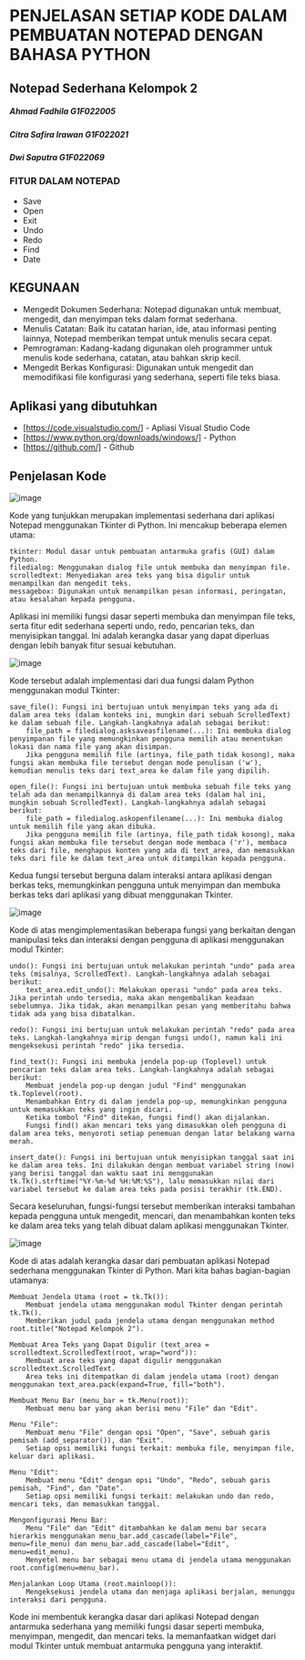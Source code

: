 # PENJELASAN SETIAP KODE DALAM PEMBUATAN NOTEPAD DENGAN BAHASA PYTHON
## Notepad Sederhana Kelompok 2
##### Ahmad Fadhila G1F022005
##### Citra Safira Irawan G1F022021
##### Dwi Saputra G1F022069

### FITUR DALAM NOTEPAD
- Save
- Open
- Exit
- Undo
- Redo
- Find
- Date

## KEGUNAAN 

- Mengedit Dokumen Sederhana: Notepad digunakan untuk membuat, mengedit, dan menyimpan teks dalam format sederhana.
- Menulis Catatan: Baik itu catatan harian, ide, atau informasi penting lainnya, Notepad memberikan tempat untuk menulis secara cepat.
- Pemrograman: Kadang-kadang digunakan oleh programmer untuk menulis kode sederhana, catatan, atau bahkan skrip kecil.
- Mengedit Berkas Konfigurasi: Digunakan untuk mengedit dan memodifikasi file konfigurasi yang sederhana, seperti file teks biasa.




## Aplikasi yang dibutuhkan


- [https://code.visualstudio.com/] - Apliasi Visual Studio Code
- [https://www.python.org/downloads/windows/] - Python
- [https://github.com/] - Github

## Penjelasan Kode
![image](https://github.com/Ahmadfadhila/UAS-PBO/assets/150579766/dcc82646-38a8-4ce5-82c9-e25815c34fb7)

Kode yang tunjukkan merupakan implementasi sederhana dari aplikasi Notepad menggunakan Tkinter di Python. Ini mencakup beberapa elemen utama:

    tkinter: Modul dasar untuk pembuatan antarmuka grafis (GUI) dalam Python.
    filedialog: Menggunakan dialog file untuk membuka dan menyimpan file.
    scrolledtext: Menyediakan area teks yang bisa digulir untuk menampilkan dan mengedit teks.
    messagebox: Digunakan untuk menampilkan pesan informasi, peringatan, atau kesalahan kepada pengguna.

Aplikasi ini memiliki fungsi dasar seperti membuka dan menyimpan file teks, serta fitur edit sederhana seperti undo, redo, pencarian teks, dan menyisipkan tanggal. Ini adalah kerangka dasar yang dapat diperluas dengan lebih banyak fitur sesuai kebutuhan.

![image](https://github.com/Ahmadfadhila/UAS-PBO/assets/150579766/2ed393e1-1c05-4649-97de-93de112abea3)

Kode tersebut adalah implementasi dari dua fungsi dalam Python menggunakan modul Tkinter:

    save_file(): Fungsi ini bertujuan untuk menyimpan teks yang ada di dalam area teks (dalam konteks ini, mungkin dari sebuah ScrolledText) ke dalam sebuah file. Langkah-langkahnya adalah sebagai berikut:
        file_path = filedialog.asksaveasfilename(...): Ini membuka dialog penyimpanan file yang memungkinkan pengguna memilih atau menentukan lokasi dan nama file yang akan disimpan.
        Jika pengguna memilih file (artinya, file_path tidak kosong), maka fungsi akan membuka file tersebut dengan mode penulisan ('w'), kemudian menulis teks dari text_area ke dalam file yang dipilih.

    open_file(): Fungsi ini bertujuan untuk membuka sebuah file teks yang telah ada dan menampilkannya di dalam area teks (dalam hal ini, mungkin sebuah ScrolledText). Langkah-langkahnya adalah sebagai berikut:
        file_path = filedialog.askopenfilename(...): Ini membuka dialog untuk memilih file yang akan dibuka.
        Jika pengguna memilih file (artinya, file_path tidak kosong), maka fungsi akan membuka file tersebut dengan mode membaca ('r'), membaca teks dari file, menghapus konten yang ada di text_area, dan memasukkan teks dari file ke dalam text_area untuk ditampilkan kepada pengguna.

Kedua fungsi tersebut berguna dalam interaksi antara aplikasi dengan berkas teks, memungkinkan pengguna untuk menyimpan dan membuka berkas teks dari aplikasi yang dibuat menggunakan Tkinter.

![image](https://github.com/Ahmadfadhila/UAS-PBO/assets/150579766/aee1fba6-abe8-4546-8991-ffd3e0be5988)

Kode di atas mengimplementasikan beberapa fungsi yang berkaitan dengan manipulasi teks dan interaksi dengan pengguna di aplikasi menggunakan modul Tkinter:

    undo(): Fungsi ini bertujuan untuk melakukan perintah "undo" pada area teks (misalnya, ScrolledText). Langkah-langkahnya adalah sebagai berikut:
        text_area.edit_undo(): Melakukan operasi "undo" pada area teks. Jika perintah undo tersedia, maka akan mengembalikan keadaan sebelumnya. Jika tidak, akan menampilkan pesan yang memberitahu bahwa tidak ada yang bisa dibatalkan.

    redo(): Fungsi ini bertujuan untuk melakukan perintah "redo" pada area teks. Langkah-langkahnya mirip dengan fungsi undo(), namun kali ini mengeksekusi perintah "redo" jika tersedia.

    find_text(): Fungsi ini membuka jendela pop-up (Toplevel) untuk pencarian teks dalam area teks. Langkah-langkahnya adalah sebagai berikut:
        Membuat jendela pop-up dengan judul "Find" menggunakan tk.Toplevel(root).
        Menambahkan Entry di dalam jendela pop-up, memungkinkan pengguna untuk memasukkan teks yang ingin dicari.
        Ketika tombol "Find" ditekan, fungsi find() akan dijalankan.
        Fungsi find() akan mencari teks yang dimasukkan oleh pengguna di dalam area teks, menyoroti setiap penemuan dengan latar belakang warna merah.

    insert_date(): Fungsi ini bertujuan untuk menyisipkan tanggal saat ini ke dalam area teks. Ini dilakukan dengan membuat variabel string (now) yang berisi tanggal dan waktu saat ini menggunakan tk.Tk().strftime("%Y-%m-%d %H:%M:%S"), lalu memasukkan nilai dari variabel tersebut ke dalam area teks pada posisi terakhir (tk.END).

Secara keseluruhan, fungsi-fungsi tersebut memberikan interaksi tambahan kepada pengguna untuk mengedit, mencari, dan menambahkan konten teks ke dalam area teks yang telah dibuat dalam aplikasi menggunakan Tkinter.

![image](https://github.com/Ahmadfadhila/UAS-PBO/assets/150579766/2aba8bde-ccbc-4952-89e3-f92efcfddf46)

Kode di atas adalah kerangka dasar dari pembuatan aplikasi Notepad sederhana menggunakan Tkinter di Python. Mari kita bahas bagian-bagian utamanya:

    Membuat Jendela Utama (root = tk.Tk()):
        Membuat jendela utama menggunakan modul Tkinter dengan perintah tk.Tk().
        Memberikan judul pada jendela utama dengan menggunakan method root.title("Notepad Kelompok 2").

    Membuat Area Teks yang Dapat Digulir (text_area = scrolledtext.ScrolledText(root, wrap="word")):
        Membuat area teks yang dapat digulir menggunakan scrolledtext.ScrolledText.
        Area teks ini ditempatkan di dalam jendela utama (root) dengan menggunakan text_area.pack(expand=True, fill="both").

    Membuat Menu Bar (menu_bar = tk.Menu(root)):
        Membuat menu bar yang akan berisi menu "File" dan "Edit".

    Menu "File":
        Membuat menu "File" dengan opsi "Open", "Save", sebuah garis pemisah (add_separator()), dan "Exit".
        Setiap opsi memiliki fungsi terkait: membuka file, menyimpan file, keluar dari aplikasi.

    Menu "Edit":
        Membuat menu "Edit" dengan opsi "Undo", "Redo", sebuah garis pemisah, "Find", dan "Date".
        Setiap opsi memiliki fungsi terkait: melakukan undo dan redo, mencari teks, dan memasukkan tanggal.

    Mengonfigurasi Menu Bar:
        Menu "File" dan "Edit" ditambahkan ke dalam menu bar secara hierarkis menggunakan menu_bar.add_cascade(label="File", menu=file_menu) dan menu_bar.add_cascade(label="Edit", menu=edit_menu).
        Menyetel menu bar sebagai menu utama di jendela utama menggunakan root.config(menu=menu_bar).

    Menjalankan Loop Utama (root.mainloop()):
        Mengeksekusi jendela utama dan menjaga aplikasi berjalan, menunggu interaksi dari pengguna.

Kode ini membentuk kerangka dasar dari aplikasi Notepad dengan antarmuka sederhana yang memiliki fungsi dasar seperti membuka, menyimpan, mengedit, dan mencari teks. Ia memanfaatkan widget dari modul Tkinter untuk membuat antarmuka pengguna yang interaktif.




